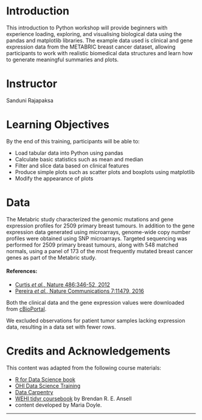 
# Introduction

This introduction to Python workshop will provide beginners with experience loading, exploring, and visualising biological data using the pandas and matplotlib libraries. The example data used is clinical and gene expression data from the METABRIC breast cancer dataset, allowing participants to work with realistic biomedical data structures and learn how to generate meaningful summaries and plots.

# Instructor

Sanduni Rajapaksa

# Learning Objectives


By the end of this training, participants will be able to:

- Load tabular data into Python using pandas 
- Calculate basic statistics such as mean and median
- Filter and slice data based on clinical features
- Produce simple plots such as scatter plots and boxplots using matplotlib
- Modify the appearance of plots 

# Data

The Metabric study characterized the genomic mutations and gene expression profiles for 2509 primary breast tumours. In addition to the gene expression data generated using microarrays, genome-wide copy number profiles were obtained using SNP microarrays. Targeted sequencing was performed for 2509 primary breast tumours, along with 548 matched normals, using a panel of 173 of the most frequently mutated breast cancer genes as part of the Metabric study.

#### References: 

- [Curtis *et al.*, Nature 486:346-52, 2012](https://pubmed.ncbi.nlm.nih.gov/22522925)
- [Pereira *et al.*, Nature Communications 7:11479, 2016](https://www.ncbi.nlm.nih.gov/pubmed/27161491)

Both the clinical data and the gene expression values were downloaded from
[cBioPortal](https://www.cbioportal.org/study/summary?id=brca_metabric).

We excluded observations for patient tumor samples lacking expression data, resulting in a data set with fewer rows.

# Credits and Acknowledgements

This content was adapted from the following course materials:

 - [R for Data Science book](https://r4ds.had.co.nz/index.html)
 - [OHI Data Science Training](http://ohi-science.org/data-science-training/index.html)
 - [Data Carpentry](https://datacarpentry.org)
 - [WEHI tidyr coursebook](https://bookdown.org/ansellbr/WEHI_tidyR_course_book/) by Brendan R. E. Ansell
 - content developed by Maria Doyle.

------------------------------------------------------------------------
